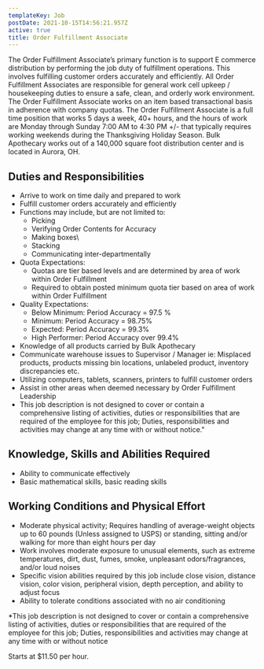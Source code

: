 ```yaml
---
templateKey: Job
postDate: 2021-10-15T14:56:21.957Z
active: true
title: Order Fulfillment Associate
---
```


The Order Fulfillment Associate’s primary function is to support E commerce distribution by performing the job duty of fulfillment operations. This involves fulfilling customer orders accurately and efficiently. All Order Fulfillment Associates are responsible for general work cell upkeep / housekeeping duties to ensure a safe, clean, and orderly work environment. The Order Fulfillment Associate works on an item based transactional basis in adherence with company quotas. The Order Fulfillment Associate is a full time position that works 5 days a week, 40+ hours, and the hours of work are Monday through Sunday 7:00 AM to 4:30 PM +/- that typically requires working weekends during the Thanksgiving Holiday Season. Bulk Apothecary works out of a 140,000 square foot distribution center and is located in Aurora, OH.

## Duties and Responsibilities

- Arrive to work on time daily and prepared to work
- Fulfill customer orders accurately and efficiently
- Functions may include, but are not limited to:
  - Picking
  - Verifying Order Contents for Accuracy
  - Making boxes\
  - Stacking
  - Communicating inter-departmentally
- Quota Expectations:
  - Quotas are tier based levels and are determined by area of work within Order Fulfillment
  - Required to obtain posted minimum quota tier based on area of work within Order Fulfillment
- Quality Expectations:
  - Below Minimum: Period Accuracy = 97.5 %
  - Minimum: Period Accuracy = 98.75%
  - Expected: Period Accuracy = 99.3%
  - High Performer: Period Accuracy over 99.4%
- Knowledge of all products carried by Bulk Apothecary
- Communicate warehouse issues to Supervisor / Manager ie: Misplaced products, products missing bin locations, unlabeled product, inventory discrepancies etc.
- Utilizing computers, tablets, scanners, printers to fulfill customer orders
- Assist in other areas when deemed necessary by Order Fulfillment Leadership
- This job description is not designed to cover or contain a comprehensive listing of activities, duties or responsibilities that are required of the employee for this job; Duties, responsibilities and activities may change at any time with or without notice."

## Knowledge, Skills and Abilities Required

- Ability to communicate effectively
- Basic mathematical skills, basic reading skills

## Working Conditions and Physical Effort

- Moderate physical activity; Requires handling of average-weight objects up to 60 pounds (Unless assigned to USPS) or standing, sitting and/or walking for more than eight hours per day
- Work involves moderate exposure to unusual elements, such as extreme temperatures, dirt, dust, fumes, smoke, unpleasant odors/fragrances, and/or loud noises
- Specific vision abilities required by this job include close vision, distance vision, color vision, peripheral vision, depth perception, and ability to adjust focus
- Ability to tolerate conditions associated with no air conditioning

\*This job description is not designed to cover or contain a comprehensive listing of activities, duties or responsibilities that are required of the employee for this job; Duties, responsibilities and activities may change at any time with or without notice

Starts at $11.50 per hour.
